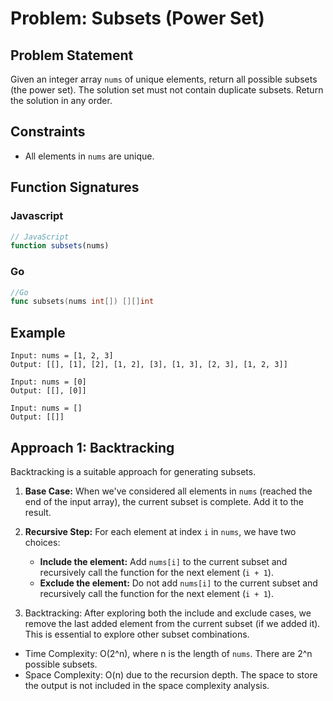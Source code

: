 # Problem: Subsets (Power Set)

## Problem Statement

Given an integer array `nums` of unique elements, return all possible subsets (the power set). The solution set must not contain duplicate subsets. Return the solution in any order.

## Constraints

*   All elements in `nums` are unique.

## Function Signatures

### Javascript
```javascript
// JavaScript
function subsets(nums)
```
### Go
```go
//Go
func subsets(nums int[]) [][]int
```

## Example

```
Input: nums = [1, 2, 3]
Output: [[], [1], [2], [1, 2], [3], [1, 3], [2, 3], [1, 2, 3]]

Input: nums = [0]
Output: [[], [0]]

Input: nums = []
Output: [[]]

```

## Approach 1: Backtracking

Backtracking is a suitable approach for generating subsets.

1.  **Base Case:** When we've considered all elements in `nums` (reached the end of the input array), the current subset is complete. Add it to the result.

2.  **Recursive Step:** For each element at index `i` in `nums`, we have two choices:
    *   **Include the element:** Add `nums[i]` to the current subset and recursively call the function for the next element (`i + 1`).
    *   **Exclude the element:** Do not add `nums[i]` to the current subset and recursively call the function for the next element (`i + 1`).

3. Backtracking: After exploring both the include and exclude cases, we remove the last added element from the current subset (if we added it). This is essential to explore other subset combinations.

*   Time Complexity: O(2^n), where n is the length of `nums`. There are 2^n possible subsets.
*   Space Complexity: O(n) due to the recursion depth. The space to store the output is not included in the space complexity analysis.